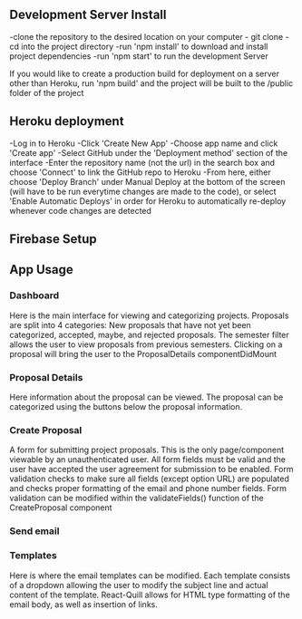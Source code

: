 ## Development Server Install
-clone the repository to the desired location on your computer - git clone <repo>
-cd into the project directory
-run 'npm install' to download and install project dependencies
-run 'npm start' to run the development Server

If you would like to create a production build for deployment on a server other than Heroku, run 'npm build' and the project will
be built to the /public folder of the project

## Heroku deployment
-Log in to Heroku
-Click 'Create New App'
-Choose app name and click 'Create app'
-Select GitHub under the 'Deployment method' section of the interface
-Enter the repository name (not the url) in the search box and choose 'Connect' to link the GitHub repo to Heroku
-From here, either choose 'Deploy Branch' under Manual Deploy at the bottom of the screen (will have to be run everytime changes
  are made to the code), or select 'Enable Automatic Deploys' in order for Heroku to automatically re-deploy whenever code changes are detected

## Firebase Setup

## App Usage
### Dashboard
Here is the main interface for viewing and categorizing projects. Proposals are split into 4 categories: New proposals that have not yet been categorized, accepted, maybe, and rejected proposals. The semester filter allows the user to view proposals from previous semesters. Clicking on a proposal will bring the user to the ProposalDetails componentDidMount

### Proposal Details
Here information about the proposal can be viewed. The proposal can be categorized using the buttons below the proposal information.

### Create Proposal
A form for submitting project proposals. This is the only page/component viewable by an unauthenticated user. All form fields must be valid and the user have accepted the user agreement for submission to be enabled. Form validation checks to make sure all fields (except option URL) are populated and checks proper formatting of the email and phone number fields. Form validation can be modified within the validateFields() function of the CreateProposal component

### Send email

### Templates
Here is where the email templates can be modified. Each template consists of a dropdown allowing the user to modify the subject line and actual content of the template. React-Quill allows for HTML type formatting of the email body, as well as insertion of links.

